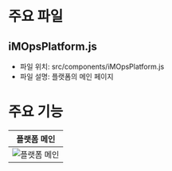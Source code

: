 # 주요 파일

## iMOpsPlatform.js

- 파일 위치: src/components/iMOpsPlatform.js
- 파일 설명: 플랫폼의 메인 페이지

# 주요 기능

| 플랫폼 메인 |
|:---:|
| ![플랫폼 메인](../../md_images/imopsplatform.jpg) |